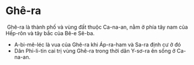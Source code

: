 # Ghê-ra

​ Ghê-ra là thành phố và vùng đất thuộc Ca-na-an, nằm ở phía tây nam của Hếp-rôn và tây bắc của Bê-e Sê-ba.
- A-bi-mê-léc là vua của Ghê-ra khi Áp-ra-ham và Sa-ra định cư ở đó
- Dân Phi-li-tin cai trị vùng Ghê-ra trong thời dân Y-sơ-ra ên sống ở Ca-na-an.

